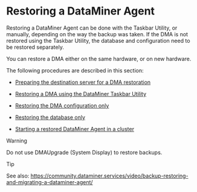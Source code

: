 # Restoring a DataMiner Agent

Restoring a DataMiner Agent can be done with the Taskbar Utility, or manually, depending on the way the backup was taken. If the DMA is not restored using the Taskbar Utility, the database and configuration need to be restored separately.

You can restore a DMA either on the same hardware, or on new hardware.

The following procedures are described in this section:

- [Preparing the destination server for a DMA restoration](Preparing_the_destination_server_for_a_DMA_restoration.md)

- [Restoring a DMA using the DataMiner Taskbar Utility](Restoring_a_DMA_using_the_DataMiner_Taskbar_Utility.md)

- [Restoring the DMA configuration only](Restoring_the_DMA_configuration_only.md)

- [Restoring the database only](Restoring_the_database_only.md)

- [Starting a restored DataMiner Agent in a cluster](Starting_a_restored_DataMiner_Agent_in_a_cluster.md)

> [!WARNING]
> Do not use DMAUpgrade (System Display) to restore backups.

> [!TIP]
> See also:
> <https://community.dataminer.services/video/backup-restoring-and-migrating-a-dataminer-agent/>
